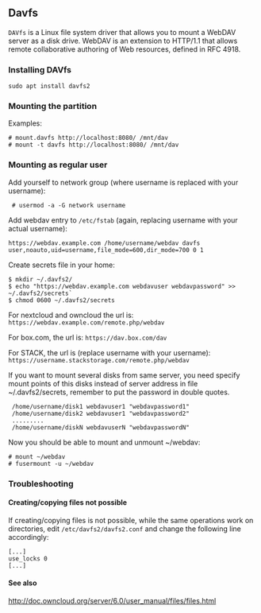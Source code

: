 <!---
title: Webdav for linux
header: davfs
--->

## Davfs

`DAVfs` is a Linux file system driver that allows you to mount a WebDAV server as a disk drive. WebDAV is an extension to HTTP/1.1 that allows remote collaborative authoring of Web resources, defined in RFC 4918.

### Installing DAVfs

`sudo apt install davfs2`

### Mounting the partition
Examples:
```
# mount.davfs http://localhost:8080/ /mnt/dav
# mount -t davfs http://localhost:8080/ /mnt/dav
```

### Mounting as regular user

Add yourself to network group (where username is replaced with your username):

` # usermod -a -G network username`

Add webdav entry to `/etc/fstab` (again, replacing username with your actual username):

`https://webdav.example.com /home/username/webdav davfs user,noauto,uid=username,file_mode=600,dir_mode=700 0 1
`

Create secrets file in your home:
```
$ mkdir ~/.davfs2/
$ echo "https://webdav.example.com webdavuser webdavpassword" >> ~/.davfs2/secrets` 
$ chmod 0600 ~/.davfs2/secrets
```

For nextcloud and owncloud the url is:
 `https://webdav.example.com/remote.php/webdav`

For box.com, the url is:
 `https://dav.box.com/dav`

For STACK, the url is (replace username with your username):
 `https://username.stackstorage.com/remote.php/webdav`

If you want to mount several disks from same server, you need specify mount points of this disks instead of server address in file ~/.davfs2/secrets, remember to put the password in double quotes.

```
 /home/username/disk1 webdavuser1 "webdavpassword1"
 /home/username/disk2 webdavuser1 "webdavpassword2"
 .........
 /home/username/diskN webdavuserN "webdavpasswordN" 
```

Now you should be able to mount and unmount ~/webdav:
```
# mount ~/webdav
# fusermount -u ~/webdav
```

### Troubleshooting

#### Creating/copying files not possible

If creating/copying files is not possible, while the same operations work on directories, edit `/etc/davfs2/davfs2.conf` and change the following line accordingly:

```
[...]
use_locks 0
[...]
```

#### See also

http://doc.owncloud.org/server/6.0/user_manual/files/files.html

